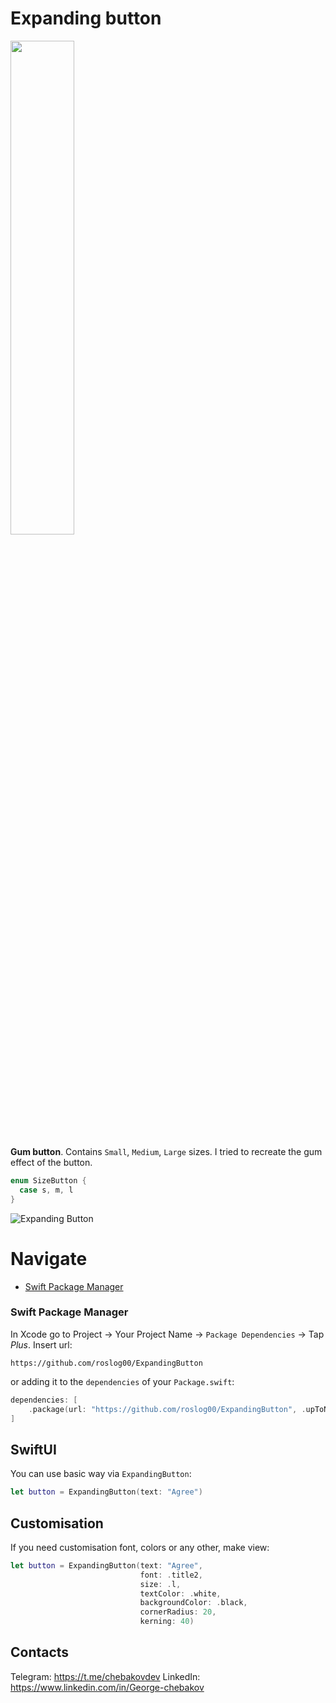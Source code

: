 # Expanding button

<p float="left">
  <img src="https://s10.gifyu.com/images/SYERY.gif" width="45%">
</p>
 

**Gum button**. Contains `Small`, `Medium`, `Large` sizes.
I tried to recreate the gum effect of the button.

  ```swift
enum SizeButton {
    case s, m, l
}
```

![Expanding Button](https://i.postimg.cc/B60ZQLsm/2024-06-04-19-47-55.png)

# Navigate
- [Swift Package Manager](#swift-package-manager)


### Swift Package Manager

In Xcode go to Project -> Your Project Name -> `Package Dependencies` -> Tap _Plus_. Insert url:

```
https://github.com/roslog00/ExpandingButton
```

or adding it to the `dependencies` of your `Package.swift`:

```swift
dependencies: [
    .package(url: "https://github.com/roslog00/ExpandingButton", .upToNextMajor(from: "1.0"))
]
```

## SwiftUI

You can use basic way via `ExpandingButton`:

```swift
let button = ExpandingButton(text: "Agree")
```

## Customisation

If you need customisation font, colors or any other, make view:

```swift
let button = ExpandingButton(text: "Agree", 
                             font: .title2,
                             size: .l,
                             textColor: .white,
                             backgroundColor: .black,
                             cornerRadius: 20,
                             kerning: 40)
```

## Contacts 

Telegram: https://t.me/chebakovdev
LinkedIn: https://www.linkedin.com/in/George-chebakov
